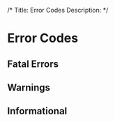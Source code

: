 /*
Title: Error Codes
Description: 
*/

# Error Codes

## Fatal Errors

## Warnings

## Informational
